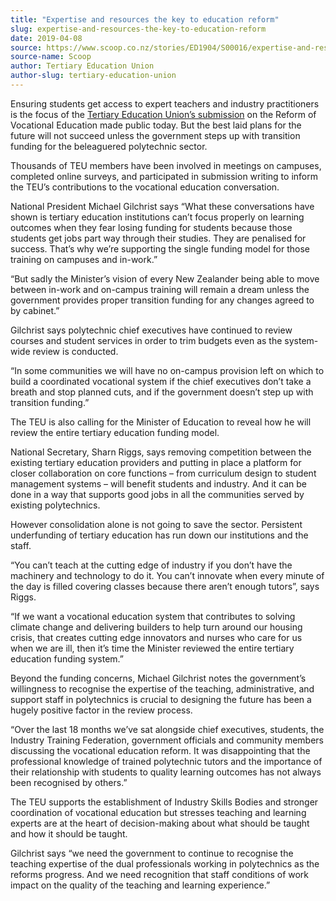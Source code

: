 ```yaml
---
title: "Expertise and resources the key to education reform"
slug: expertise-and-resources-the-key-to-education-reform
date: 2019-04-08
source: https://www.scoop.co.nz/stories/ED1904/S00016/expertise-and-resources-the-key-to-education-reform.htm
source-name: Scoop
author: Tertiary Education Union
author-slug: tertiary-education-union
---
```


<p>Ensuring students get access to expert teachers and industry
practitioners is the focus of the <a href="https://teu.us4.list-manage.com/track/click?u=fb04aaec9ab34fde94735fa91&amp;id=cbdfd0b9f3&amp;e=4f8b9a1aa4" target="_blank">Tertiary Education Union’s
submission</a> on the Reform of Vocational Education
made public today. But the best laid plans for the future
will not succeed unless the government steps up with
transition funding for the beleaguered polytechnic
sector.</p>

<p>Thousands of TEU members have been involved in
meetings on campuses, completed online surveys, and
participated in submission writing to inform the TEU’s
contributions to the vocational education
conversation.</p>

<p>National President Michael Gilchrist says
“What these conversations have shown is tertiary education
institutions can’t focus properly on learning outcomes
when they fear losing funding for students because those
students get jobs part way through their studies. They are
penalised for success. That’s why we’re supporting the
single funding model for those training on campuses and
in-work.”</p>

<p>“But sadly the Minister’s vision of every
New Zealander being able to move between in-work and
on-campus training will remain a dream unless the government
provides proper transition funding for any changes agreed to
by cabinet.”</p>

<p>Gilchrist says polytechnic chief executives
have continued to review courses and student services in
order to trim budgets even as the system-wide review is
conducted.
</p>

<p>“In some communities we will have no
on-campus provision left on which to build a coordinated
vocational system if the chief executives don’t take a
breath and stop planned cuts, and if the government
doesn’t step up with transition funding.”</p>

<p>The TEU is
also calling for the Minister of Education to reveal how he
will review the entire tertiary education funding
model.</p>

<p>National Secretary, Sharn Riggs, says removing
competition between the existing tertiary education
providers and putting in place a platform for closer
collaboration on core functions – from curriculum design
to student management systems – will benefit students and
industry. And it can be done in a way that supports good
jobs in all the communities served by existing
polytechnics.</p>

<p>However consolidation alone is not going to
save the sector. Persistent underfunding of tertiary
education has run down our institutions and the
staff.</p>

<p>“You can’t teach at the cutting edge of
industry if you don’t have the machinery and technology to
do it. You can’t innovate when every minute of the day is
filled covering classes because there aren’t enough
tutors”, says Riggs.</p>

<p>“If we want a vocational
education system that contributes to solving climate change
and delivering builders to help turn around our housing
crisis, that creates cutting edge innovators and nurses who
care for us when we are ill, then it’s time the Minister
reviewed the entire tertiary education funding
system.”</p>

<p>Beyond the funding concerns, Michael Gilchrist
notes the government’s willingness to recognise the
expertise of the teaching, administrative, and support staff
in polytechnics is crucial to designing the future has been
a hugely positive factor in the review process.</p>

<p>“Over
the last 18 months we’ve sat alongside chief executives,
students, the Industry Training Federation, government
officials and community members discussing the vocational
education reform. It was disappointing that the professional
knowledge of trained polytechnic tutors and the importance
of their relationship with students to quality learning
outcomes has not always been recognised by others.”</p>

<p>The
TEU supports the establishment of Industry Skills Bodies and
stronger coordination of vocational education but stresses
teaching and learning experts are at the heart of
decision-making about what should be taught and how it
should be taught.</p>

<p>Gilchrist says “we need the government
to continue to recognise the teaching expertise of the dual
professionals working in polytechnics as the reforms
progress. And we need recognition that staff conditions of
work impact on the quality of the teaching and learning
experience.”</p>
